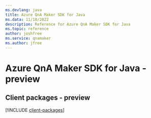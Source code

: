 ```yaml
---
ms.devlang: java
title: Azure QnA Maker SDK for Java
ms.data: 11/10/2022
description: Reference for Azure QnA Maker SDK for Java
ms.topic: reference
author: joshfree
ms.service: qnamaker
ms.author: jfree
---
```

# Azure QnA Maker SDK for Java - preview

## Client packages - preview
[!INCLUDE [client-packages](qna-maker-client-index.md)]